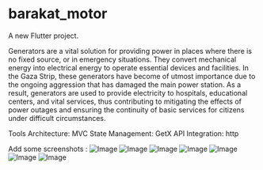 # barakat_motor

A new Flutter project.

Generators are a vital solution for providing power in places where there is no fixed source, or in emergency situations. They convert mechanical energy into electrical energy to operate essential devices and facilities. In the Gaza Strip, these generators have become of utmost importance due to the ongoing aggression that has damaged the main power station. As a result, generators are used to provide electricity to hospitals, educational centers, and vital services, thus contributing to mitigating the effects of power outages and ensuring the continuity of basic services for citizens under difficult circumstances.

Tools
Architecture: MVC
State Management: GetX
API Integration: http

Add some screenshots :
![Image](https://github.com/user-attachments/assets/93530f40-48ae-46a6-ab88-e462c57451e8)
![Image](https://github.com/user-attachments/assets/6159dd52-4c05-48a6-a50c-210fde0160da)
![Image](https://github.com/user-attachments/assets/df4906a6-3274-4661-a6e2-ef63b56d2dce)
![Image](https://github.com/user-attachments/assets/fb4843f3-e834-4946-8876-831eeb06b0b9)
![Image](https://github.com/user-attachments/assets/eb6cb783-67f8-419c-96cc-d2c00d6ba6c7)
![Image](https://github.com/user-attachments/assets/f23a8e7f-703f-4722-8408-776e4f494a1b)
![Image](https://github.com/user-attachments/assets/cceee123-e5fb-466f-a4ca-ae7b36217553)
